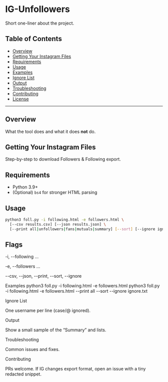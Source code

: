 # IG-Unfollowers

Short one-liner about the project.

## Table of Contents
- [Overview](#overview)
- [Getting Your Instagram Files](#getting-your-instagram-files)
- [Requirements](#requirements)
- [Usage](#usage)
- [Examples](#examples)
- [Ignore List](#ignore-list)
- [Output](#output)
- [Troubleshooting](#troubleshooting)
- [Contributing](#contributing)
- [License](#license)

---

## Overview
What the tool does and what it does **not** do.

## Getting Your Instagram Files
Step-by-step to download Followers & Following export.

## Requirements
- Python 3.9+
- (Optional) `bs4` for stronger HTML parsing

## Usage
```bash
python3 foll.py -i following.html -e followers.html \
  [--csv results.csv] [--json results.json] \
  [--print all|unfollowers|fans|mutuals|summary] [--sort] [--ignore ignore.txt]
```

## Flags

-i, --following …

-e, --followers …

--csv, --json, --print, --sort, --ignore

Examples
python3 foll.py -i following.html -e followers.html
python3 foll.py -i following.html -e followers.html --print all --sort --ignore ignore.txt

Ignore List

One username per line (case/@ ignored).

Output

Show a small sample of the “Summary” and lists.

Troubleshooting

Common issues and fixes.

Contributing

PRs welcome. If IG changes export format, open an issue with a tiny redacted snippet.
